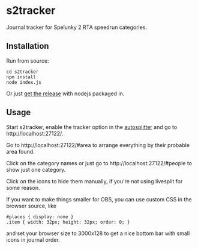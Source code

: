 # s2tracker
Journal tracker for Spelunky 2 RTA speedrun categories.

## Installation
Run from source:
```
cd s2tracker
npm install
node index.js
```
Or just [get the release](https://github.com/Dregu/s2tracker/releases/latest) with nodejs packaged in.

## Usage
Start s2tracker, enable the tracker option in the [autosplitter](https://github.com/Dregu/LiveSplit-Spelunky2) and go to http://localhost:27122/.

Go to http://localhost:27122/#area to arrange everything by their probable area found.

Click on the category names or just go to http://localhost:27122/#people to show just one category.

Click on the icons to hide them manually, if you're not using livesplit for some reason.

If you want to make things smaller for OBS, you can use custom CSS in the browser source, like
```
#places { display: none }
.item { width: 32px; height: 32px; order: 0; }
```
and set your browser size to 3000x128 to get a nice bottom bar with small icons in journal order.
